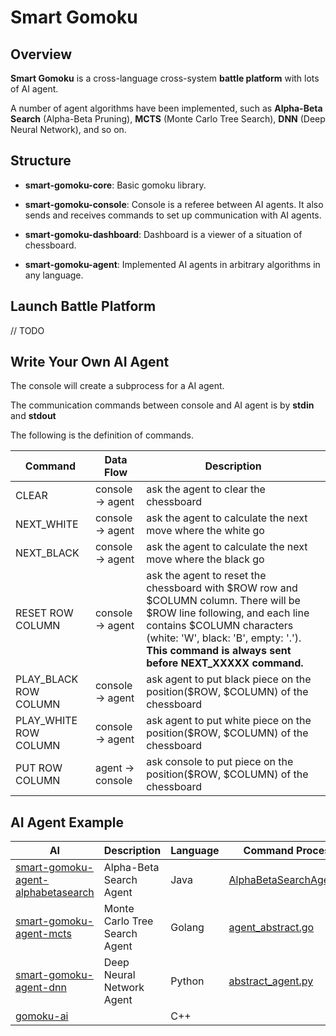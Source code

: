 # Smart Gomoku

## Overview

**Smart Gomoku** is a cross-language cross-system **battle platform** with lots of AI agent.

A number of agent algorithms have been implemented, such as **Alpha-Beta Search** (Alpha-Beta Pruning), **MCTS** (Monte Carlo Tree Search), **DNN** (Deep Neural Network), and so on.

## Structure

+ **smart-gomoku-core**: Basic gomoku library.

+ **smart-gomoku-console**: Console is a referee between AI agents. It also sends and receives commands to set up communication with AI agents.

+ **smart-gomoku-dashboard**: Dashboard is a viewer of a situation of chessboard.

+ **smart-gomoku-agent**: Implemented AI agents in arbitrary algorithms in any language.

## Launch Battle Platform
// TODO

## Write Your Own AI Agent
The console will create a subprocess for a AI agent.

The communication commands between console and AI agent is by **stdin** and **stdout**

The following is the definition of commands.

Command | Data Flow | Description
--------|-----------|------------
CLEAR | console -> agent | ask the agent to clear the chessboard
NEXT_WHITE | console -> agent | ask the agent to calculate the next move where the white go
NEXT_BLACK | console -> agent | ask the agent to calculate the next move where the black go
RESET ROW COLUMN | console -> agent | ask the agent to reset the chessboard with \$ROW row and \$COLUMN column. There will be \$ROW line following, and each line contains \$COLUMN characters (white: 'W', black: 'B', empty: '.'). **This command is always sent before NEXT_XXXXX command.**
PLAY_BLACK ROW COLUMN | console -> agent | ask agent to put black piece on the position(\$ROW, \$COLUMN) of the chessboard
PLAY_WHITE ROW COLUMN | console -> agent | ask agent to put white piece on the position(\$ROW, \$COLUMN) of the chessboard
PUT ROW COLUMN | agent -> console | ask console to put piece on the position(\$ROW, \$COLUMN) of the chessboard

## AI Agent Example

AI | Description | Language | Command Processor
---|---|---|---
[smart-gomoku-agent-alphabetasearch](https://github.com/zhixiangli/smart-gomoku/tree/master/smart-gomoku-agent-alphabetasearch) | Alpha-Beta Search Agent | Java | [AlphaBetaSearchAgent.java](https://github.com/zhixiangli/smart-gomoku/blob/master/smart-gomoku-agent-alphabetasearch/src/main/java/com/zhixiangli/gomoku/agent/alphabetasearch/AlphaBetaSearchAgent.java)
[smart-gomoku-agent-mcts](https://github.com/zhixiangli/smart-gomoku/tree/master/smart-gomoku-agent-mcts) | Monte Carlo Tree Search Agent | Golang | [agent_abstract.go](https://github.com/zhixiangli/smart-gomoku/blob/master/smart-gomoku-agent-mcts/src/console/agent_abstract.go)
[smart-gomoku-agent-dnn](https://github.com/zhixiangli/smart-gomoku/tree/master/smart-gomoku-agent-dnn) | Deep Neural Network Agent | Python | [abstract_agent.py](https://github.com/zhixiangli/smart-gomoku/blob/master/smart-gomoku-agent-dnn/src/abstract_agent.py)
[gomoku-ai](https://github.com/ghnjk/gomoku-ai) | | C++ | 
